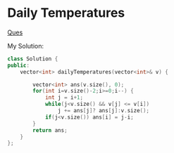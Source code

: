 # Daily Temperatures
[Ques](https://leetcode.com/problems/daily-temperatures/description/)

My Solution:
```cpp
class Solution {
public:
    vector<int> dailyTemperatures(vector<int>& v) {

        vector<int> ans(v.size(), 0);
        for(int i=v.size()-2;i>=0;i--) {
            int j = i+1;
            while(j<v.size() && v[j] <= v[i])
                j += ans[j]? ans[j]:v.size();
            if(j<v.size()) ans[i] = j-i;
        }
        return ans;
    }
};
```
